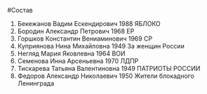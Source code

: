 #Состав
1. Бекежанов Вадим Ескендирович 1988 ЯБЛОКО
2. Бородин Александр Петрович 1968 ЕР
3. Горшков Константин Вениаминович 1969 СР
4. Куприянова Нина Михайловна 1949 За женщин России
5. Негляд Мария Яковлевна 1964 ВОИ
6. Семенова Инна Арсеньевна 1970 ЛДПР
7. Тискарева Татьяна Валентиновна 1949 ПАТРИОТЫ РОССИИ
8. Федоров Александр Николаевич 1950 Жители блокадного Ленинграда
